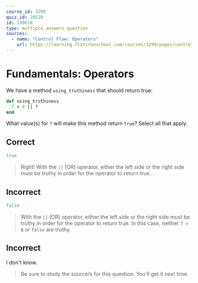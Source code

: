 ```yaml
---
course_id: 3299
quiz_id: 20129
id: 130618
type: multiple_answers_question
sources:
  - name: "Control Flow: Operators"
    url: https://learning.flatironschool.com/courses/3299/pages/control-flow-operators
---
```


# Fundamentals: Operators

We have a method `using_truthiness` that should return true:

```rb
def using_truthiness
  7 > 8 || ?
end
```

What value(s) for `?` will make this method return `true`? Select all that
apply.

## Correct

```rb
true
```

> Right! With the `||` (OR) operator, either the left side or the right side
> must be truthy in order for the operator to return true.

## Incorrect

```rb
false
```

> With the `||` (OR) operator, either the left side or the right side must be
> truthy in order for the operator to return true. In this case, neither `7 > 8`
> or `false` are truthy.

## Incorrect

I don't know.

> Be sure to study the source/s for this question. You'll get it next time.
